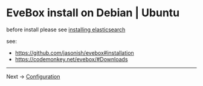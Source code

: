 # EveBox install on Debian | Ubuntu


before install please see [installing elasticsearch](/common/elastic.install.md)

see:
* https://github.com/jasonish/evebox#installation
* https://codemonkey.net/evebox/#Downloads

----

Next -> [Configuration](config.md)

